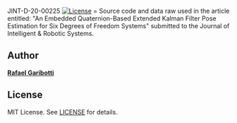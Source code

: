 JINT-D-20-00225 [![License][license-img]][license-url]
= Source code and data raw used in the article entitled: "An Embedded Quaternion-Based Extended Kalman Filter Pose Estimation for Six Degrees of Freedom Systems" submitted to the Journal of Intelligent & Robotic Systems.

Author
------
[**Rafael Garibotti**](https://br.linkedin.com/in/rafaelgaribotti)


License
-------
MIT License. See [LICENSE](LICENSE) for details.

[main-url]: https://github.com/rafaelgaribotti/JINT-D-20-00225
[readme-url]: https://github.com/rafaelgaribotti/JINT-D-20-00225/blob/main/README.md
[license-url]: https://github.com/rafaelgaribotti/JINT-D-20-00225/blob/main/LICENSE
[license-img]: https://img.shields.io/github/license/rsp/travis-hello-modern-cpp.svg
[github-follow-url]: https://github.com/rafaelgaribotti
